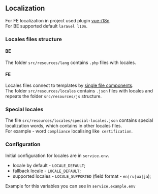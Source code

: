 ## Localization

For FE localization in project used plugin
[vue-i18n](https://kazupon.github.io/vue-i18n/)  
For BE supported default `laravel l10n`.

### Locales files structure

#### BE

The folder `src/resources/lang` contains `.php` files with locales.

#### FE

Locales files connect to templates by
[single file components](https://kazupon.github.io/vue-i18n/guide/sfc.html#basic-usage).  
The folder `src/resources/locales` contains `.json` files with locales and
repeats the folder `src/resources/js` structure.

### Special locales

The file `src/resources/locales/special-locales.json` contains special
localization words, which contains in other locales files.  
For example - word `compliance` localising like` certification`.

### Configuration

Initial configuration for locales are in `service.env`.

-   locale by default - `LOCALE_DEFAULT`;
-   fallback locale - `LOCALE_DEFAULT`;
-   supported locales - `LOCALE_SUPPORTED` (field format - `en|ru|ua|ja`);

Example for this variables you can see in `service.example.env`
